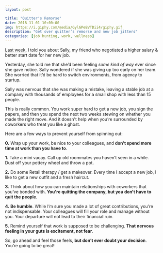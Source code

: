 ```yaml
---
layout: post

title: "Quitter's Remorse"
date: 2018-11-01 10:00:00
img: https://i.giphy.com/media/GylGPeBVTDii4/giphy.gif
description: "Get over quitter’s remorse and new job jitters"
categories: [job hunting, work, wellness]
---
```


[Last week](/advice/2018/10/25/Negotion-Starts-With-Preparation/), I told you about Sally, my friend who negotiated a higher salary & better start date for her new job.

Yesterday, she told me that she’d been feeling _some kind of way_ ever since she gave notice. Sally wondered if she was giving up too early on her team. She worried that it’d be hard to switch environments, from agency to startup.

Sally was nervous that she was making a mistake, leaving a stable job at a company with thousands of employees for a small shop with less than 15 people.

This is really common. You work super hard to get a new job, you sign the papers, and then you spend the next two weeks stewing on whether you made the right move. And it doesn't help when you’re surrounded by coworkers who treat you like a ghost.

Here are a few ways to prevent yourself from spinning out:

**0.** Wrap up your work, be nice to your colleagues, and **don’t spend more time at work than you have to**.

**1.** Take a mini vacay. Call up old roommates you haven’t seen in a while. Dust off your pottery wheel and throw a pot.

**2.** Do some Retail therapy / get a makeover. Every time I accept a new job, I like to get a new outfit and a fresh haircut.

**3.** Think about how you can maintain relationships with coworkers that you’ve bonded with. **You're quitting the company, but you don't have to quit the people**.

**4.** **Be humble**. While I’m sure you made a lot of great contributions, you're not indispensable. Your colleagues will fill your role and manage without you. Your departure will not lead to their financial ruin.

**5.** Remind yourself that work is supposed to be challenging. **That nervous feeling in your guts is excitement, not fear**.

So, go ahead and feel those feels, **but don’t ever doubt your decision**. You’re going to be great!